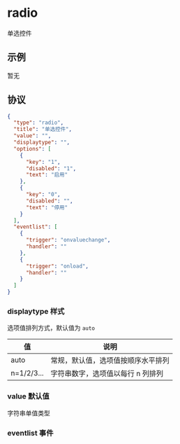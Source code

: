 # radio
单选控件

## 示例
暂无

## 协议

```json
{
  "type": "radio",
  "title": "单选控件",
  "value": "",
  "displaytype": "",
  "options": [
    {
      "key": "1",
      "disabled": "1",
      "text": "启用"
    },
    {
      "key": "0",
      "disabled": "",
      "text": "停用"
    }
  ],
  "eventlist": [
    {
      "trigger": "onvaluechange",
      "handler": ""
    },
    {
      "trigger": "onload",
      "handler": ""
    }
  ]
}
```

### displaytype 样式

选项值排列方式，默认值为 `auto`

| 值          | 说明                          |
| ----------- | ---------------------------- |
| auto        | 常规，默认值，选项值按顺序水平排列 |
| n=1/2/3...  | 字符串数字，选项值以每行 n 列排列   |

### value 默认值
字符串单值类型


### eventlist 事件









